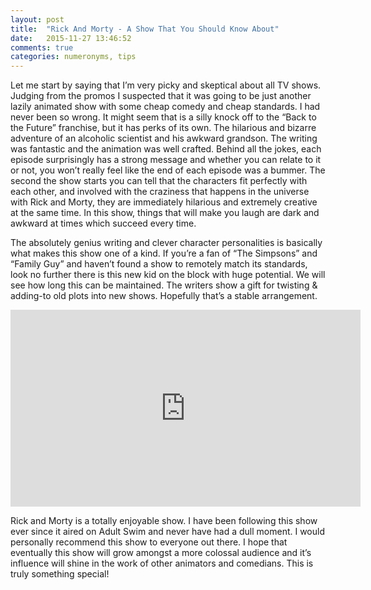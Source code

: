 ```yaml
---
layout: post
title:  "Rick And Morty - A Show That You Should Know About"
date:   2015-11-27 13:46:52
comments: true
categories: numeronyms, tips
---
```

Let me start by saying that I’m very picky and skeptical about all TV shows. Judging from the promos I suspected that it was going to be just another lazily animated show with some cheap comedy and cheap standards. I had never been so wrong. It might seem that is a silly knock off to the “Back to the Future” franchise, but it has perks of its own. The hilarious and bizarre adventure of an alcoholic scientist and his awkward grandson. The writing was fantastic and the animation was well crafted. Behind all the jokes, each episode surprisingly has a strong message and whether you can relate to it or not, you won’t really feel like the end of each episode was a bummer. The second the show starts you can tell that the characters fit perfectly with each other, and involved with the craziness that happens in the universe with Rick and Morty, they are immediately hilarious and extremely creative at the same time.  In this show, things that will make you laugh are dark and awkward at times which succeed every time.

The absolutely genius writing and clever character personalities is basically what makes this show one of a kind. If you’re a fan of “The Simpsons” and “Family Guy” and haven’t found a show to remotely match its standards, look no further there is this new kid on the block with huge potential. We will see how long this can be maintained. The writers show a gift for twisting & adding-to old plots into new shows. Hopefully that’s a stable arrangement.


<iframe width="560" height="315" src="https://www.youtube.com/embed/0NGKlMnhZY0" frameborder="0" allowfullscreen></iframe>


Rick and Morty is a totally enjoyable show. I have been following this show ever since it aired on Adult Swim and never have had a dull moment. I would personally recommend this show to everyone out there. I hope that eventually this show will grow amongst a more colossal audience and it’s influence will shine in the work of other animators and comedians. This is truly something special!

